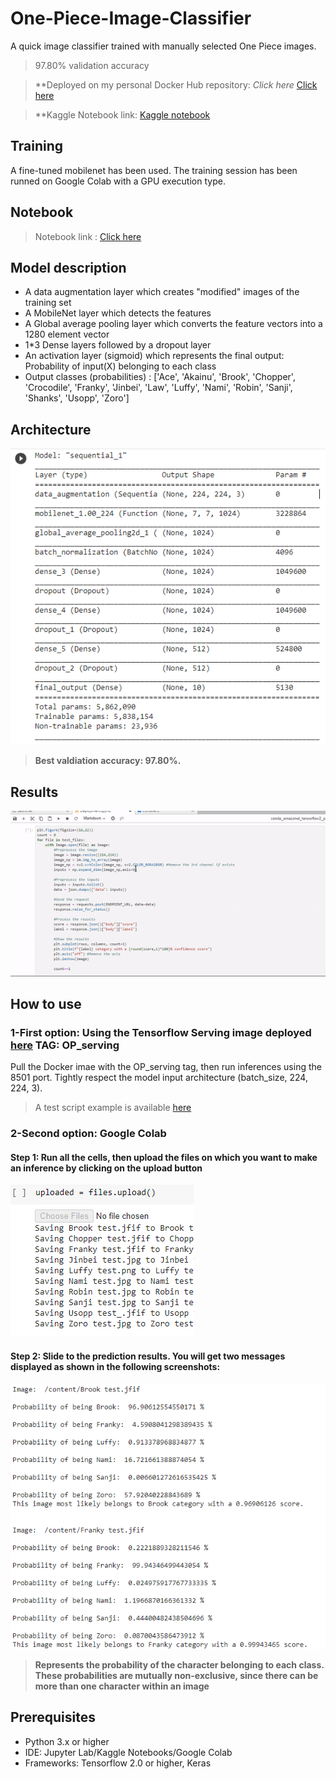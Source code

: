 # One-Piece-Image-Classifier

A quick image classifier trained with manually selected One Piece images. 
> 97.80% validation accuracy

> **Deployed on my personal Docker Hub repository: *Click here* [Click here](https://hub.docker.com/repository/docker/ibrahimserouis/my-tensorflow-models)

> **Kaggle Notebook link:  [Kaggle notebook](https://www.kaggle.com/ibrahimserouis99/one-piece-image-classifier-notebook)

## Training 

A fine-tuned mobilenet has been used. The training session has been runned on Google Colab with a GPU execution type. 

## Notebook 

> Notebook link : [Click here](one-piece-image-classifier-notebook.ipynb)

## Model description

- A data augmentation layer which creates "modified" images of the training set
- A MobileNet layer which detects the features
- A Global average pooling layer which converts the feature vectors into a 1280 element vector
- 1*3 Dense layers followed by a dropout layer
- An activation layer (sigmoid) which represents the final output: Probability of input(X) belonging to each class
- Output classes (probabilities) : ['Ace', 'Akainu', 'Brook', 'Chopper', 'Crocodile', 'Franky', 'Jinbei', 'Law', 'Luffy', 'Nami', 'Robin', 'Sanji', 'Shanks', 'Usopp', 'Zoro']

## Architecture

![Model architecture](Screenshots/ArchitectureV9.PNG)
> **Best valdiation accuracy: 97.80%.**

## Results

![Results](Screenshots/One%20Piece%20image%20classifier.gif)


## How to use 

### 1-First option: Using the Tensorflow Serving image deployed [here](https://hub.docker.com/repository/docker/ibrahimserouis/my-tensorflow-models) **TAG: OP_serving**

Pull the Docker imae with the OP_serving tag, then run inferences using the 8501 port. Tightly respect the model input architecture (batch_size, 224, 224, 3). 

> A test script example is available [here](/Scripts/Prediction_OP_Model_Test.py)

### 2-Second option: Google Colab

#### Step 1:  Run all the cells, then upload the files on which you want to make an inference by clicking on the upload button 
![Upload](/Screenshots/File%20upload.PNG)

#### Step 2: Slide to the prediction results. You will get two messages displayed as shown in the following screenshots: 
![Probabilities](Screenshots/Probabilities.PNG)
> **Represents the probability of the character belonging to each class. These probabilities are mutually non-exclusive, since there can be more than one character within an image**


## Prerequisites

- Python 3.x or higher 
- IDE: Jupyter Lab/Kaggle Notebooks/Google Colab 
- Frameworks: Tensorflow 2.0 or higher, Keras
